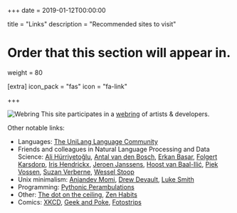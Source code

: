 +++
date = 2019-01-12T00:00:00

title = "Links"
description = "Recommended sites to visit"

# Order that this section will appear in.
weight = 80

[extra]
icon_pack = "fas"
icon = "fa-link"

+++

![Webring](/img/webring.png) This site participates in a [webring](https://webring.xxiivv.com/) of artists & developers.

Other notable links:

* Languages: [The UniLang Language Community](https://unilang.org)
* Friends and colleagues in Natural Language Processing and Data Science: [Ali Hürriyetoğlu](http://www.hurrial.com), [Antal van den Bosch](https://antalvandenbosch.nl), [Erkan Başar](http://www.mebasar.com), [Folgert Karsdorp](https://www.karsdorp.io/), [Iris Hendrickx](https://i-hx.nl), [Jeroen Janssens](https://jeroenjanssens.com/), [Hoost van Baal-Ilić](http://mdcc.cx/), [Piek Vossen](http://vossen.info/), [Suzan Verberne](http://liacs.leidenuniv.nl/~verbernes/), [Wessel Stoop](http://wesselstoop.ruhosting.nl/)
* Unix minimalism: [Anjandev Momi](https://momi.ca/), [Drew Devault](https://drewdevault.com/), [Luke Smith](https://lukesmith.xyz)
* Programming: [Pythonic Perambulations](https://jakevdp.github.io/)
* Other: [The dot on the ceiling](https://tdotc.eu), [Zen Habits](https://zenhabits.net)
* Comics: [XKCD](https://xkcd.com), [Geek and Poke](http://geek-and-poke.com), [Fotostrips](https://fotostrips.nl)
